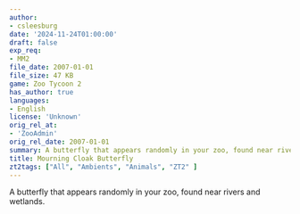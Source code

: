 ```yaml
---
author:
- csleesburg
date: '2024-11-24T01:00:00'
draft: false
exp_req:
- MM2
file_date: 2007-01-01
file_size: 47 KB
game: Zoo Tycoon 2
has_author: true
languages:
- English
license: 'Unknown'
orig_rel_at:
- 'ZooAdmin'
orig_rel_date: 2007-01-01
summary: A butterfly that appears randomly in your zoo, found near rivers and wetlands.
title: Mourning Cloak Butterfly
zt2tags: ["All", "Ambients", "Animals", "ZT2" ]
---
```

A butterfly that appears randomly in your zoo, found near rivers and wetlands.